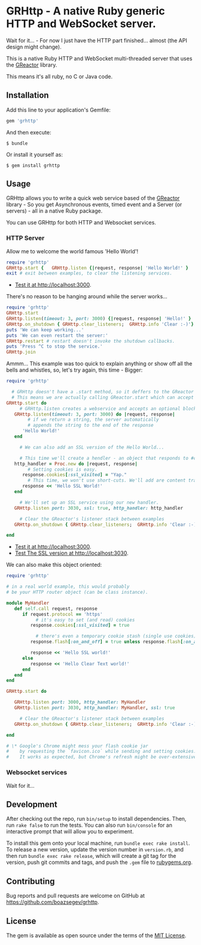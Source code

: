 # GRHttp - A native Ruby generic HTTP and WebSocket server.

Wait for it... - For now I just have the HTTP part finished... almost (the API design might change).

This is a native Ruby HTTP and WebSocket multi-threaded server that uses the [GReactor](https://github.com/boazsegev/GReactor) library.

This means it's all ruby, no C or Java code.

## Installation

Add this line to your application's Gemfile:

```ruby
gem 'grhttp'
```

And then execute:

    $ bundle

Or install it yourself as:

    $ gem install grhttp

## Usage

GRHttp allows you to write a quick web service based of the [GReactor](https://github.com/boazsegev/GReactor) library - So you get Asynchronous events, timed event and a Server (or servers) - all in a native Ruby package.

You can use GRHttp for both HTTP and Websocket services.

### HTTP Server

Allow me to welcome the world famous 'Hello World'!

```ruby
require 'grhttp'
GRHttp.start {   GRHttp.listen {|request, response| 'Hello World!' }      }
exit # exit between examples, to clear the listening services.
```

* [Test it at http://localhost:3000](http://localhost:3000).

There's no reason to be hanging around while the server works...

```ruby
require 'grhttp'
GRHttp.start
GRHttp.listen(timeout: 3, port: 3000) {|request, response| 'Hello!' }
GRHttp.on_shutdown { GRHttp.clear_listeners;  GRHttp.info 'Clear :-)'}
puts 'We can keep working...'
puts 'We can even restart the server:'
GRHttp.restart # restart doesn't invoke the shutdown callbacks.
puts 'Press ^C to stop the service.'
GRHttp.join

```

Ammm... This example was too quick to explain anything or show off all the bells and whistles, so, let's try again, this time - Bigger:

```ruby
require 'grhttp'

  # GRHttp doesn't have a .start method, so it deffers to the GReactor library.
  # This means we are actually calling GReactor.start which can accept a block and hang until it's done.
GRHttp.start do
     # GRHttp.listen creates a webservice and accepts an optional block that acts as the HTTP handler.
   GRHttp.listen(timeout: 3, port: 3000) do |request, response|
        # if we return a string, the server automatically
        # appends the string to the end of the response
      'Hello World!'
   end

     # We can also add an SSL version of the Hello World...

     # This time we'll create a hendler - an object that responds to #call(request, response)
   http_handler = Proc.new do |request, response|
        # Setting cookies is easy.
      response.cookies[:ssl_visited] = "Yap."
        # This time, we won't use short-cuts. We'll add are content traditionally:
      response << 'Hello SSL World!'
   end

     # We'll set up an SSL service using our new handler.
   GRHttp.listen port: 3030, ssl: true, http_handler: http_handler

     # Clear the GReactor's listener stack between examples
   GRHttp.on_shutdown { GRHttp.clear_listeners;  GRHttp.info 'Clear :-)'}

end

```

* [Test it at http://localhost:3000](http://localhost:3000).
* [Test The SSL version at http://localhost:3030](http://localhost:3030).

We can also make this object oriented:

```ruby
require 'grhttp'

# in a real world example, this would probably
# be your HTTP router object (can be class instance).

module MyHandler
   def self.call request, response
      if request.protocol == 'https'
           # it's easy to set (and read) cookies
         response.cookies[:ssl_visited] = true

           # there's even a temporary cookie stash (single use cookies)\*
         response.flash[:on_and_off] = true unless response.flash[:on_and_off]

         response << 'Hello SSL world!'
      else
         response << 'Hello Clear Text world!'
      end
   end
end

GRHttp.start do

   GRHttp.listen port: 3000, http_handler: MyHandler
   GRHttp.listen port: 3030, http_handler: MyHandler, ssl: true

     # Clear the GReactor's listener stack between examples
   GRHttp.on_shutdown { GRHttp.clear_listeners;  GRHttp.info 'Clear :-)'}

end

# \* Google's Chrome might mess your flash cookie jar
#    by requesting the `favicon.ico` while sending and setting cookies...
#    It works as expected, but Chrome's refresh might be over-extensive.

```


### Websocket services

Wait for it...

## Development

After checking out the repo, run `bin/setup` to install dependencies. Then, run `rake false` to run the tests. You can also run `bin/console` for an interactive prompt that will allow you to experiment.

To install this gem onto your local machine, run `bundle exec rake install`. To release a new version, update the version number in `version.rb`, and then run `bundle exec rake release`, which will create a git tag for the version, push git commits and tags, and push the `.gem` file to [rubygems.org](https://rubygems.org).

## Contributing

Bug reports and pull requests are welcome on GitHub at https://github.com/boazsegev/grhttp.


## License

The gem is available as open source under the terms of the [MIT License](http://opensource.org/licenses/MIT).

